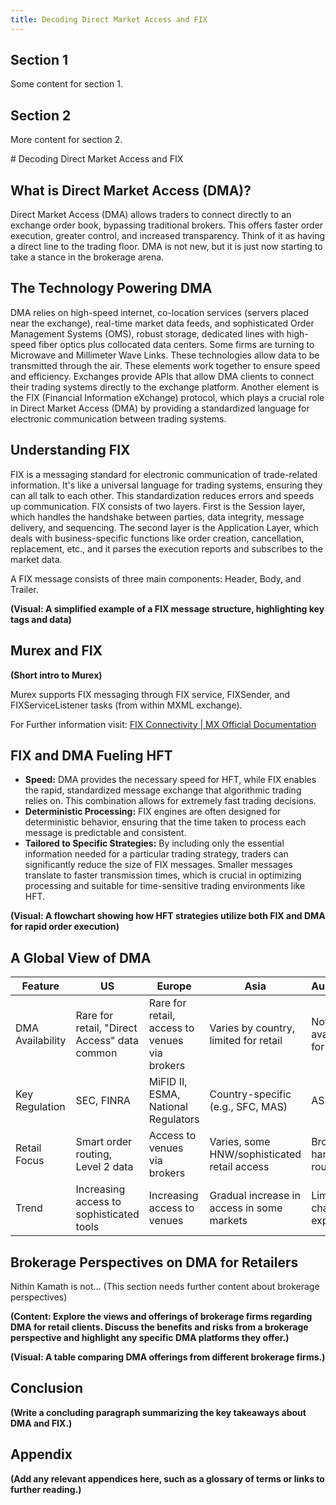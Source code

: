 ```yaml
---
title: Decoding Direct Market Access and FIX
---
```

<h2 id="section-1">Section 1</h2>
<p>Some content for section 1.</p>

<h2 id="section-2">Section 2</h2>
<p>More content for section 2.</p>
# Decoding Direct Market Access and FIX

## What is Direct Market Access (DMA)?

Direct Market Access (DMA) allows traders to connect directly to an exchange order book, bypassing traditional brokers. This offers faster order execution, greater control, and increased transparency. Think of it as having a direct line to the trading floor. DMA is not new, but it is just now starting to take a stance in the brokerage arena.

## The Technology Powering DMA

DMA relies on high-speed internet, co-location services (servers placed near the exchange), real-time market data feeds, and sophisticated Order Management Systems (OMS), robust storage, dedicated lines with high-speed fiber optics plus collocated data centers. Some firms are turning to Microwave and Millimeter Wave Links. These technologies allow data to be transmitted through the air. These elements work together to ensure speed and efficiency. Exchanges provide APIs that allow DMA clients to connect their trading systems directly to the exchange platform. Another element is the FIX (Financial Information eXchange) protocol, which plays a crucial role in Direct Market Access (DMA) by providing a standardized language for electronic communication between trading systems.

## Understanding FIX

FIX is a messaging standard for electronic communication of trade-related information. It's like a universal language for trading systems, ensuring they can all talk to each other. This standardization reduces errors and speeds up communication. FIX consists of two layers. First is the Session layer, which handles the handshake between parties, data integrity, message delivery, and sequencing. The second layer is the Application Layer, which deals with business-specific functions like order creation, cancellation, replacement, etc., and it parses the execution reports and subscribes to the market data.

A FIX message consists of three main components: Header, Body, and Trailer.

**(Visual: A simplified example of a FIX message structure, highlighting key tags and data)**

## Murex and FIX

**(Short intro to Murex)**

Murex supports FIX messaging through FIX service, FIXSender, and FIXServiceListener tasks (from within MXML exchange).

For Further information visit: [FIX Connectivity | MX Official Documentation](link-to-documentation)

## FIX and DMA Fueling HFT

*   **Speed:** DMA provides the necessary speed for HFT, while FIX enables the rapid, standardized message exchange that algorithmic trading relies on. This combination allows for extremely fast trading decisions.
*   **Deterministic Processing:** FIX engines are often designed for deterministic behavior, ensuring that the time taken to process each message is predictable and consistent.
*   **Tailored to Specific Strategies:** By including only the essential information needed for a particular trading strategy, traders can significantly reduce the size of FIX messages. Smaller messages translate to faster transmission times, which is crucial in optimizing processing and suitable for time-sensitive trading environments like HFT.

**(Visual: A flowchart showing how HFT strategies utilize both FIX and DMA for rapid order execution)**

## A Global View of DMA

| Feature          | US                                     | Europe                                  | Asia                                      | Australia                             | Canada                              |
|-----------------|------------------------------------------|----------------------------------------|-------------------------------------------|---------------------------------------|---------------------------------------|
| DMA Availability | Rare for retail, "Direct Access" data common | Rare for retail, access to venues via brokers | Varies by country, limited for retail       | Not available for retail             | Not available for retail             |
| Key Regulation  | SEC, FINRA                               | MiFID II, ESMA, National Regulators     | Country-specific (e.g., SFC, MAS)           | ASIC                                   | CSA                                   |
| Retail Focus    | Smart order routing, Level 2 data          | Access to venues via brokers            | Varies, some HNW/sophisticated retail access | Broker-handled routing                 | Broker-handled routing                 |
| Trend           | Increasing access to sophisticated tools | Increasing access to venues            | Gradual increase in access in some markets | Limited change expected               | Limited change expected               |

## Brokerage Perspectives on DMA for Retailers

Nithin Kamath is not... (This section needs further content about brokerage perspectives)

**(Content: Explore the views and offerings of brokerage firms regarding DMA for retail clients. Discuss the benefits and risks from a brokerage perspective and highlight any specific DMA platforms they offer.)**

**(Visual: A table comparing DMA offerings from different brokerage firms.)**

## Conclusion

**(Write a concluding paragraph summarizing the key takeaways about DMA and FIX.)**

## Appendix

**(Add any relevant appendices here, such as a glossary of terms or links to further reading.)**

